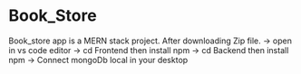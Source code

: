 # Book_Store
Book_store app is a MERN stack project. 
After downloading Zip file.
-> open in vs code editor
-> cd Frontend then install npm 
-> cd Backend then install npm
-> Connect mongoDb local in your desktop

